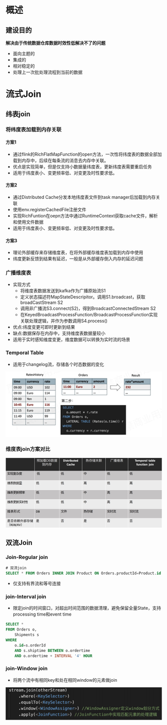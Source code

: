 # 概述

## 建设目的

**解决由于传统数据仓库数据时效性低解决不了的问题**

* 面向主题的
* 集成的
* 相对稳定的
* 处理上一次批处理流程到当前的数据

# 流式Join

## 纬表join

### 将纬度表加载到内存关联

#### 方案1

* 通过flink的RichFlatMapFunction的open方法，一次性将纬度表的数据全部加载到内存中，后续在每条流的消息去内存中关联。
* 优点是实现简单，但是仅支持小数据量纬度表，更新纬度表需要重启任务
* 适用于纬度表小、变更频率低、对变更及时性要求低。

#### 方案2

* 通过Distributed Cache分发本地纬度表文件到task manager后加载到内存关联
* 使用env.registerCachedFile注册文件
* 实现RichFuntion在oepn方法中通过RuntimeContext获取cache文件，解析和使用文件数据
* 适用于纬度表小、变更频率低、对变更及时性要求低。

#### 方案3

* 理论外部缓存来存储维度表，在将外部缓存维度表加载到内存中使用
* 纬度更新反馈到结果有延迟，一般是从外部缓存倒入内存的延迟问题

### 广播维度表

* 实现方式
  * 将维度表数据发送到kafka作为广播原始流S1
  * 定义状态描述符MapStateDescripitor。调用S1.broadcast，获取broadCastStream S2
  * 调用非广播流S3.connect(S2)，得到BroadcastConnectedStream S2
  * 在KeyedBroadcastProcessFunction/BroadcastProcessFunction实现关联处理逻辑，并作为参数调用S4.process()
* 优点:纬度变更可即时更新到结果
* 缺点:数据保存在内存中，支持维度表数据量较小
* 适用于实时感知维度变更，维度数据可以转换为实时流的场景

### Temporal Table

* 适用于changelog流，存储各个时态数据的变化

![](./img/Temporaltable.jpg)

### 维度表join方案对比

![](./img/维度表join方案对比.jpg)

## 双流Join

### Join-Regular join

```sql
# 双流join
SELECT * FROM Orders INNER JOIN Product ON Orders.productId=Product.id
```

* 仅支持有界流和等号连接

### join-Interval join

* 限定join的时间窗口，对超出时间范围的数据清理，避免保留全量State，支持processing time和event time

```sql
SELECT *
FROM Orders o,
	Shipments s
WHERE
	o.id=s.orderId
	AND s.shiptime BETWEEN o.ordertime
	AND o.ordertime + INTERVAL '4' HOUR
```

### join-Window join

* 将两个流中有相同key和处在相同window的元素做join

![](./img/windowjoin.jpg)

